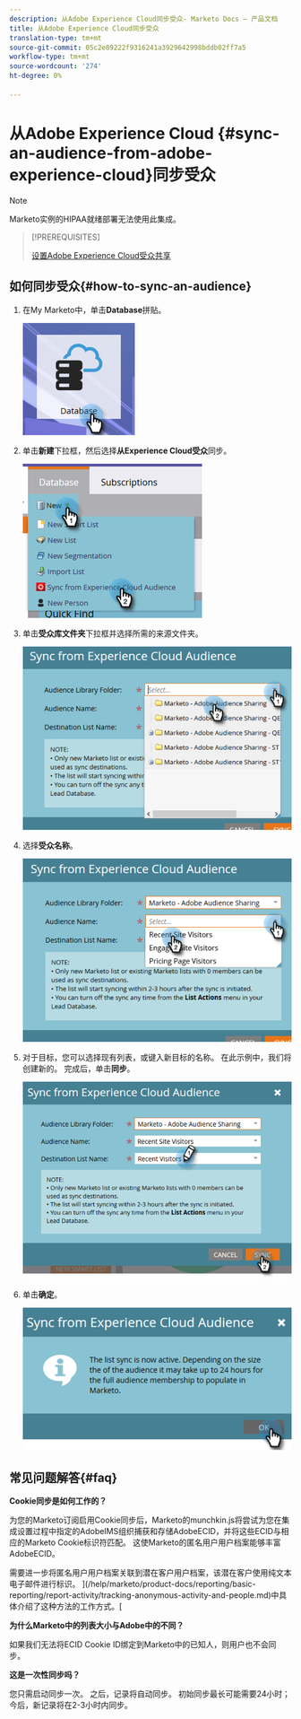 ```yaml
---
description: 从Adobe Experience Cloud同步受众- Marketo Docs — 产品文档
title: 从Adobe Experience Cloud同步受众
translation-type: tm+mt
source-git-commit: 05c2e89222f9316241a3929642998bddb02ff7a5
workflow-type: tm+mt
source-wordcount: '274'
ht-degree: 0%

---
```



# 从Adobe Experience Cloud {#sync-an-audience-from-adobe-experience-cloud}同步受众

>[!NOTE]
>
>Marketo实例的HIPAA就绪部署无法使用此集成。

>[!PREREQUISITES]
>
>[设置Adobe Experience Cloud受众共享](/help/marketo/product-docs/core-marketo-concepts/miscellaneous/set-up-adobe-experience-cloud-audience-sharing.md)

## 如何同步受众{#how-to-sync-an-audience}

1. 在My Marketo中，单击&#x200B;**Database**&#x200B;拼贴。

   ![](assets/sync-an-audience-from-adobe-experience-cloud-1.png)

1. 单击&#x200B;**新建**&#x200B;下拉框，然后选择&#x200B;**从Experience Cloud受众**&#x200B;同步。

   ![](assets/sync-an-audience-from-adobe-experience-cloud-2.png)

1. 单击&#x200B;**受众库文件夹**&#x200B;下拉框并选择所需的来源文件夹。

   ![](assets/sync-an-audience-from-adobe-experience-cloud-3.png)

1. 选择&#x200B;**受众名称**。

   ![](assets/sync-an-audience-from-adobe-experience-cloud-4.png)

1. 对于目标，您可以选择现有列表，或键入新目标的名称。 在此示例中，我们将创建新的。 完成后，单击&#x200B;**同步**。

   ![](assets/sync-an-audience-from-adobe-experience-cloud-5.png)

1. 单击&#x200B;**确定**。

   ![](assets/sync-an-audience-from-adobe-experience-cloud-6.png)

## 常见问题解答{#faq}

**Cookie同步是如何工作的？**

为您的Marketo订阅启用Cookie同步后，Marketo的munchkin.js将尝试为您在集成设置过程中指定的AdobeIMS组织捕获和存储AdobeECID，并将这些ECID与相应的Marketo Cookie标识符匹配。 这使Marketo的匿名用户用户档案能够丰富AdobeECID。

需要进一步将匿名用户用户档案关联到潜在客户用户档案，该潜在客户使用纯文本电子邮件进行标识。 ](/help/marketo/product-docs/reporting/basic-reporting/report-activity/tracking-anonymous-activity-and-people.md)中具体介绍了这种方法的工作方式。[

**为什么Marketo中的列表大小与Adobe中的不同？**

如果我们无法将ECID Cookie ID绑定到Marketo中的已知人，则用户也不会同步。

**这是一次性同步吗？**

您只需启动同步一次。 之后，记录将自动同步。 初始同步最长可能需要24小时；今后，新记录将在2-3小时内同步。
